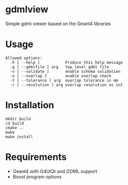 # gdmlview

Simple gdml viewer based on the Geant4 libraries

# Usage

```
Allowed options:
  -h [ --help ]           Produce this help message
  -g [ --gdmlfile ] arg   top level gdml file
  -v [ --validate ]       enable schema validation
  -o [ --overlap ]        enable overlap check
  -t [ --tolerance ] arg  overlap tolerance in mm
  -r [ --resolution ] arg overlap resolution as int
```

# Installation

```
mkdir build
cd build
cmake ..
make
make install
```

# Requirements

* Geant4 with G4UIQt and GDML support
* Boost program options
